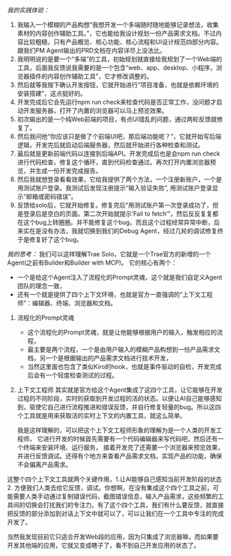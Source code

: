 *我的实践体验：*
1. 我输入一个模糊的产品构想“我想开发一个多端随时随地能够记录想法，收集素材的内容创作辅助工具。”，它也能给我设计规划一份产品需求文档。不过内容比较粗糙，只有产品概览、核心功能、核心流程和UI设计规范四部分内容。跟我们PM Agent输出的PRD文档在内容详尽上没法比。
2. 我明明说的是要一个“多端”的工具，初始规划就直接给我规划了一个Web端的工具，后面我反馈说我需要的是一个包含“web、app、desktop、小程序，浏览器插件的内容创作辅助工具”，它才修改调整的。
3. 然后就等我按下确认开发按钮，它就开始进行“项目准备，也就是依赖环境的安装搭建”，这点挺好的。
4. 开发完成后它会先运行npm run check来检查代码是否正常工作，没问题才启动开发服务器，打开了内置的浏览器可以马上预览效果。
5. 初次输出的是一个纯Web前端的项目，有点UI错乱的问题，通过两轮反馈就修复了。
6. 然后我问他“你应该只是做了个前端UI吧，那后端功能呢？”，它就开始写后端逻辑，开发完后就启动后端服务器，然后就开始进行各种检查和测试。
7. 最后就是更新前端代码以连接到后端API。开发完成后也是会npm run check 进行代码检查，修复这个循环，直到代码检查通过。再次打开内置浏览器预览，并生成一份开发完成报告。
8. 然后我就想登录看看效果，它给我提供了两个方法，一个注册新账户，一个是用测试账户登录。我测试后发现注册提示“输入验证失败”, 用测试账户登录显示“邮箱或密码错误”。
9. 反馈给solo后，它就开始修复。修复完后“用测试账户第一次登录成功了，但是登录后是空白的页面。第二次开始就提示’Fail to fetch‘”，然后反反复复都在这个bug上转圈圈。并不能修复这个bug。而且这个过程经常异常中断，后来实在是没有办法，我就切换到我们的Debug Agent，经过几轮的调试修复终于是修复好了这个bug。

*我的思考：*
我们可以这样理解Trae Solo，它就是一个Trae官方的新增的一个Agent(之前有Builder和Builder with MCP)。
它的核心有两个：
* 一个是给这个Agent注入了流程化的Prompt灵魂，这个就是我们自定义Agent团队的理念一致，
* 还有一个就是提供了四个上下文环境，也就是官方一直强调的“上下文工程师”：编辑器、终端、浏览器和文档。

1. 流程化的Prompt灵魂
   * 这个流程化的Prompt灵魂，就是让他能够根据用户的输入，触发相应的流程，
   * 最主要是两个流程，一个是由用户输入的模糊产品构想到一份产品需求文档，另一个是根据输出的产品需求文档进行技术开发，
   * 当然这里面也包含了类似Kiro的hook，也就是事件驱动的自检，开发完成后会有一个轻度检查测试的过程。

2. 上下文工程师
   其实就是官方给这个Agent集成了这四个工具，让它能够在开发过程的不同阶段，实时的获取到开发过程的活的状态。以便让AI自己能够感知到，驱使它自己进行流程推进和错误反馈，并自行修复轻量的bug。所以这四个工具就是用来获取活的实时上下文的内置工具，就这么简单。
   
   我是这样理解的，可以把这个上下文工程师形象的理解为是一个人类的开发工程师，
   它进行开发的时候首先需要有一个代码编辑器来写代码吧，然后还有一个终端来安装环境、运行服务，
   接着开发完了还需要一个浏览器来预览效果，并进行反馈调试。还得有个地方来查看产品需求文档，实现产品的功能，确保不会偏离产品需求。

  这整个四个上下文工具就两个关键作用，1.让AI能够自己感知当前开发阶段的状态 2. 方便我们人类去给它反馈，调试。你想啊，在没有集成这个四个工具之前，可能需要人类手动通过复制错误代码，截图错误信息，输入产品需求，这些频繁的工具间的切换会打扰我们的专注力。有了这个四个工具，我们有什么要反馈，就直接把反馈的部分添加到对话上下文中就可以了，可以让我们在一个工具中专注的完成开发了。

当然我发现目前它只适合开发Web段的应用，因为只集成了浏览器嘛，而如果要开发其他端的应用，它就又变成瞎子了，看不到自己开发应用的状态了。